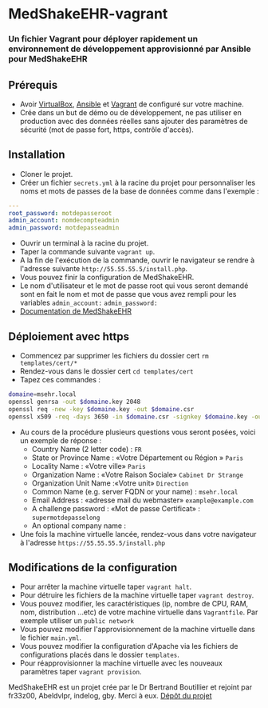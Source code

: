 # MedShakeEHR-vagrant
### Un fichier Vagrant pour déployer rapidement un environnement de développement approvisionné par Ansible pour MedShakeEHR 

## Prérequis
- Avoir [VirtualBox](https://www.virtualbox.org/wiki/Downloads), [Ansible](https://docs.ansible.com/ansible/latest/installation_guide/intro_installation.html) et [Vagrant](https://www.vagrantup.com/docs/installation) de configuré sur votre machine.
- Crée dans un but de démo ou de développement, ne pas utiliser en production avec des données réelles sans ajouter des paramètres de sécurité (mot de passe fort, https, contrôle d'accès).

## Installation 
- Cloner le projet.
- Créer un fichier `secrets.yml` à la racine du projet pour personnaliser les noms et mots de passes de la base de données comme dans l'exemple :

```yml
---
root_password: motdepasseroot
admin_account: nomdecompteadmin
admin_password: motdepasseadmin
```

- Ouvrir un terminal à la racine du projet.
- Taper la commande suivante `vagrant up`.
- A la fin de l'exécution de la commande, ouvrir le navigateur se rendre à l'adresse suivante `http://55.55.55.5/install.php`.
- Vous pouvez finir la configuration de MedShakeEHR.
- Le nom d'utilisateur et le mot de passe root qui vous seront demandé sont en fait le nom et mot de passe que vous avez rempli pour les variables `admin_account:` `admin_password:`
- [Documentation de MedShakeEHR](https://www.logiciel-cabinet-medical.fr/documentation-technique/)

## Déploiement avec https
- Commencez par supprimer les fichiers du dossier cert `rm templates/cert/*`
- Rendez-vous dans le dossier cert `cd templates/cert`
- Tapez ces commandes :
```bash
domaine=msehr.local
openssl genrsa -out $domaine.key 2048
openssl req -new -key $domaine.key -out $domaine.csr
openssl x509 -req -days 3650 -in $domaine.csr -signkey $domaine.key -out $domaine.crt
```

- Au cours de la procédure plusieurs questions vous seront posées, voici un exemple de réponse :
    - Country Name (2 letter code) : `FR`
    - State or Province Name : «Votre Département ou Région » `Paris`
    - Locality Name : «Votre ville» `Paris`
    - Organization Name : «Votre Raison Sociale» `Cabinet Dr Strange`
    - Organization Unit Name :«Votre unit» `Direction`
    - Common Name (e.g. server FQDN or your name) : `msehr.local`
    - Email Address : «adresse mail du webmaster» `example@example.com`
    - A challenge password : «Mot de passe Certificat» : `supermotdepasselong`
    - An optional company name : 
- Une fois la machine virtuelle lancée, rendez-vous dans votre navigateur à l'adresse `https://55.55.55.5/install.php`

## Modifications de la configuration
- Pour arrêter la machine virtuelle taper `vagrant halt`.
- Pour détruire les fichiers de la machine virtuelle taper `vagrant destroy`.
- Vous pouvez modifier, les caractéristiques (ip, nombre de CPU, RAM, nom, distribution ...etc) de votre machine virtuelle dans `Vagrantfile`. Par exemple utiliser un `public network`
- Vous pouvez modifier l'approvisionnement de la machine virtuelle dans le fichier `main.yml`.
- Vous pouvez modifier la configuration d'Apache via les fichiers de configurations placés dans le dossier `templates`.
- Pour réapprovisionner la machine virtuelle avec les nouveaux paramètres taper `vagrant provision`.

MedShakeEHR est un projet crée par le Dr Bertrand Boutillier et rejoint par fr33z00, Abeldvlpr, indelog, gby. Merci à eux. [Dépôt du projet](https://github.com/MedShake/MedShakeEHR-base)